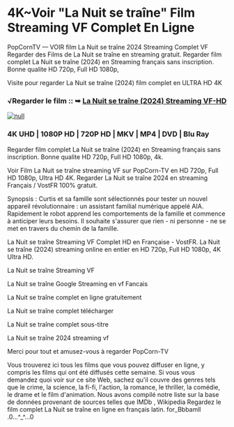 # 4K~Voir "La Nuit se traîne" Film Streaming VF Complet En Ligne

PopCornTV — VOIR film La Nuit se traîne 2024 Streaming Complet VF Regarder des Films de La Nuit se traîne en streaming gratuit. Regarder film complet La Nuit se traîne (2024) en Streaming français sans inscription. Bonne qualite HD 720p, Full HD 1080p,

Visite pour regarder La Nuit se traîne (2024) film complet en ULTRA HD 4K

### √Regarder le film :: ➥ [La Nuit se traîne (2024) Streaming VF-HD](https://popcorn-tv.online/fr/movie/1001274/la-nuit-se-traine)

[![null](https://static.wixstatic.com/media/855a25_043b5abeb4ae4d35ac003198e7fe56ed~mv2.gif)](https://popcorn-tv.online/fr/movie/1001274/la-nuit-se-traine)

### 4K UHD | 1080P HD | 720P HD | MKV | MP4 | DVD | Blu Ray

Regarder film complet La Nuit se traîne (2024) en Streaming français sans inscription. Bonne qualite HD 720p, Full HD 1080p, 4k.

Voir Film La Nuit se traîne streaming VF sur PopCorn-TV en HD 720p, Full HD 1080p, Ultra HD 4K. Regarder La Nuit se traîne 2024 en streaming Français / VostFR 100% gratuit.

Synopsis : Curtis et sa famille sont sélectionnés pour tester un nouvel appareil révolutionnaire : un assistant familial numérique appelé AIA. Rapidement le robot apprend les comportements de la famille et commence à anticiper leurs besoins. Il souhaite s'assurer que rien - ni personne - ne se met en travers du chemin de la famille.

La Nuit se traîne Streaming VF Complet HD en Française - VostFR. La Nuit se traîne (2024) streaming online en entier en HD 720p, Full HD 1080p, 4K Ultra HD.

La Nuit se traîne Streaming VF

La Nuit se traîne Google Streaming en vf Fancais

La Nuit se traîne complet en ligne gratuitement

La Nuit se traîne complet télécharger

La Nuit se traîne complet sous-titre

La Nuit se traîne 2024 streaming vf

Merci pour tout et amusez-vous à regarder PopCorn-TV

Vous trouverez ici tous les films que vous pouvez diffuser en ligne, y compris les films qui ont été diffusés cette semaine. Si vous vous demandez quoi voir sur ce site Web, sachez qu'il couvre des genres tels que le crime, la science, la fi-fi, l'action, la romance, le thriller, la comédie, le drame et le film d'animation.
Nous avons compilé notre liste sur la base de données provenant de sources telles que IMDb , Wikipedia
Regardez le film complet La Nuit se traîne en ligne en français latin. for_Bbbamll .0...^_^...0

